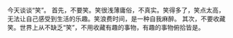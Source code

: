 今天谈谈“笑”。
首先，不要笑。笑很浅薄庸俗，不真实。笑得多了，笑点太高，无法让自己感受到生活的乐趣。笑浪费时间，是一种自我麻醉。
其次，不要收藏笑。世界上从不缺乏“笑”，不用收藏有趣的事物，有趣的事物俯拾皆是。